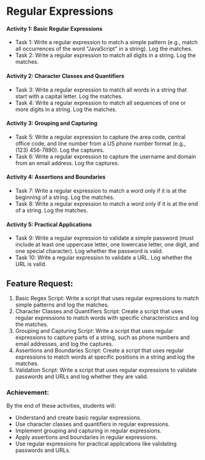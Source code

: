 # Regular Expressions

#### ﻿﻿Activity 1: Basic Regular Expressions
- Task 1: Write a regular expression to match a simple pattern (e.g., match all occurrences of the word "JavaScript" in a string). Log the matches.
- Task 2: Write a regular expression to match all digits in a string. Log the matches.

#### Activity 2: Character Classes and Quantifiers
- Task 3: Write a regular expression to match all words in a string that start with a capital letter. Log the matches.
- Task 4: Write a regular expression to match all sequences of one or more digits in a string. Log the matches.

#### Activity 3: Grouping and Capturing
- Task 5: Write a regular expression to capture the area code, central office code, and line number from a US phone number format (e.g., (123) 456-7890). Log the captures.
- Task 6: Write a regular expression to capture the username and domain from an email address. Log the captures.

#### Activity 4: Assertions and Boundaries
- Task 7: Write a regular expression to match a word only if it is at the beginning of a string. Log the matches.
- Task 8: Write a regular expression to match a word only if it is at the end of a string. Log the matches.

#### Activity 5: Practical Applications
- Task 9: Write a regular expression to validate a simple password (must include at least one uppercase letter, one lowercase letter, one digit, and one special character). Log whether the password is valid.
- Task 10: Write a regular expression to validate a URL. Log whether the URL is valid.
﻿
## Feature Request:
1. Basic Regex Script: Write a script that uses regular expressions to match simple patterns and log the matches.
2. Character Classes and Quantifiers Script: Create a script that uses regular expressions to match words with specific characteristics and log the matches.
3. Grouping and Capturing Script: Write a script that uses regular expressions to capture parts of a string, such as phone numbers and email addresses, and log the captures.
4. Assertions and Boundaries Script: Create a script that uses regular expressions to match words at specific positions in a string and log the matches.
5. Validation Script: Write a script that uses regular expressions to validate passwords and URLs and log whether they are valid.

### Achievement:
By the end of these activities, students will:
- Understand and create basic regular expressions.
- Use character classes and quantifiers in regular expressions.
- Implement grouping and capturing in regular expressions.
- Apply assertions and boundaries in regular expressions.
- Use regular expressions for practical applications like validating passwords and URLs.
